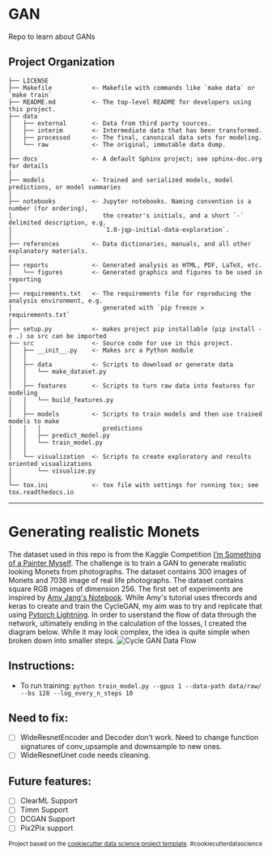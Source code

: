 GAN
==============================

Repo to learn about GANs

Project Organization
------------

    ├── LICENSE
    ├── Makefile           <- Makefile with commands like `make data` or `make train`
    ├── README.md          <- The top-level README for developers using this project.
    ├── data
    │   ├── external       <- Data from third party sources.
    │   ├── interim        <- Intermediate data that has been transformed.
    │   ├── processed      <- The final, canonical data sets for modeling.
    │   └── raw            <- The original, immutable data dump.
    │
    ├── docs               <- A default Sphinx project; see sphinx-doc.org for details
    │
    ├── models             <- Trained and serialized models, model predictions, or model summaries
    │
    ├── notebooks          <- Jupyter notebooks. Naming convention is a number (for ordering),
    │                         the creator's initials, and a short `-` delimited description, e.g.
    │                         `1.0-jqp-initial-data-exploration`.
    │
    ├── references         <- Data dictionaries, manuals, and all other explanatory materials.
    │
    ├── reports            <- Generated analysis as HTML, PDF, LaTeX, etc.
    │   └── figures        <- Generated graphics and figures to be used in reporting
    │
    ├── requirements.txt   <- The requirements file for reproducing the analysis environment, e.g.
    │                         generated with `pip freeze > requirements.txt`
    │
    ├── setup.py           <- makes project pip installable (pip install -e .) so src can be imported
    ├── src                <- Source code for use in this project.
    │   ├── __init__.py    <- Makes src a Python module
    │   │
    │   ├── data           <- Scripts to download or generate data
    │   │   └── make_dataset.py
    │   │
    │   ├── features       <- Scripts to turn raw data into features for modeling
    │   │   └── build_features.py
    │   │
    │   ├── models         <- Scripts to train models and then use trained models to make
    │   │   │                 predictions
    │   │   ├── predict_model.py
    │   │   └── train_model.py
    │   │
    │   └── visualization  <- Scripts to create exploratory and results oriented visualizations
    │       └── visualize.py
    │
    └── tox.ini            <- tox file with settings for running tox; see tox.readthedocs.io


--------
# Generating realistic Monets
The dataset used in this repo is from the Kaggle Competition [I’m Something of a Painter Myself](https://www.kaggle.com/c/gan-getting-started/overview). The challenge is to train a GAN to generate realistic looking Monets from photographs. The dataset contains 300 images of Monets and 7038 image of real life photographs. The dataset contains square RGB images of dimension 256. 
The first set of experiments are inspired by [Amy Jang's Notebook](https://www.kaggle.com/amyjang/monet-cyclegan-tutorial). While Amy's tutorial uses tfrecords and keras to create and train the CycleGAN, my aim was to try and replicate that using [Pytorch Lightning](https://www.pytorchlightning.ai/). In order to userstand the flow of data through the network, ultimately ending in the calculation of the losses, I created the diagram below. While it may look complex, the idea is quite simple when broken down into smaller steps. 
![Cycle GAN Data Flow](https://github.com/AahanSingh/gan/blob/main/reports/figures/Monet%20CycleGAN.png)

## Instructions:
- To run training: `python train_model.py --gpus 1 --data-path data/raw/ --bs 128 --log_every_n_steps 10`

## Need to fix:
- [ ] WideResnetEncoder and Decoder don't work. Need to change function signatures of conv_upsample and downsample to new ones.
- [ ] WideResnetUnet code needs cleaning.

## Future features:
- [ ] ClearML Support
- [ ] Timm Support
- [ ] DCGAN Support
- [ ] Pix2Pix support

<p><small>Project based on the <a target="_blank" href="https://drivendata.github.io/cookiecutter-data-science/">cookiecutter data science project template</a>. #cookiecutterdatascience</small></p>
